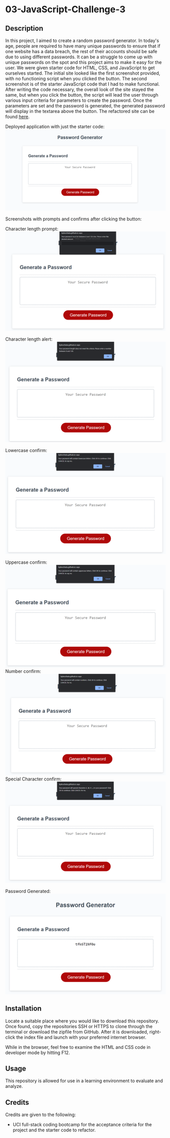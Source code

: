 # 03-JavaScript-Challenge-3

## Description

In this project, I aimed to create a random password generator. In today's age, people are required to have many unique passwords to ensure that if one website has a data breach, the rest of their accounts should be safe due to using different passwords. It can be a struggle to come up with unique passwords on the spot and this project aims to make it easy for the user. We were given starter code for HTML, CSS, and JavaScript to get ourselves started. The initial site looked like  the first screenshot provided, with no functioning script when you clicked the button. The second screenshot is of the starter JavaScript code that I had to make functional. After writing the code necessary, the overall look of the site stayed the same, but when you click the button, the script will lead the user through various input criteria for parameters to create the password. Once the parameters are set and the password is generated, the generated password will display in the textarea above the button. The refactored site can be found [here](https://kyleochata.github.io/03-JavaScript-Challenge-3/).

Deployed application with just the starter code: ![Unrefactored application deployed](./assets/images/unrefactored-site.png)

Screenshots with prompts and confirms after clicking the button: 

Character length prompt:
![character length prompt](./assets/images/charlength.png)

Character length alert:
![Character length alert](./assets/images/char-length-alert.png)

Lowercase confirm:
![Lowercase confirm](./assets/images/lowercase-confirm.png)

Uppercase confirm:
![Uppercase confirm](./assets/images/uppercase-confirm.png)
Number confirm:
![Number confirm](./assets/images/number-confirm.png)
Special Character confirm:
![Special confirm](./assets/images/special-confirm.png)

Password Generated: 
![Password generated](./assets/images/generated-password.png)

## Installation

Locate a suitable place where you would like to download this repository. Once found, copy the repositories SSH or HTTPS to clone through the terminal or download the zipfile from GitHub. After it is downloaded, right-click the index file and launch with your preferred internet browser. 

While in the browser, feel free to examine the HTML and CSS code in developer mode by hitting F12.

## Usage

This repository is allowed for use in a learning environment to evaluate and analyze. 

## Credits

Credits are given to the following:

* UCI full-stack coding bootcamp for the acceptance criteria for the project and the starter code to refactor.
